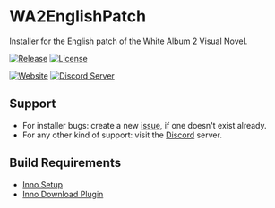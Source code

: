 # WA2EnglishPatch

Installer for the English patch of the White Album 2 Visual Novel.

[![Release](https://img.shields.io/github/release/TodokanaiTL/WA2EnglishPatch.svg?label=Release)](https://github.com/TodokanaiTL/WA2EnglishPatch/releases/latest)
[![License](https://img.shields.io/badge/License-BSD%203--Clause-red.svg)](/LICENSE)

[![Website](https://img.shields.io/badge/Website-Todokanai%20TL-87ceeb.svg?logo=data%3Aimage%2Fpng%3Bbase64%2CiVBORw0KGgoAAAANSUhEUgAAAA4AAAAOCAMAAAAolt3jAAABUFBMVEUAAAARFRpLYXF%2Bor%2BBp8WFq8qKs9OMtNSOt9iTvuCUwOKUweKVwOKVweKVweOWwuSWwuWWw%2BWXw%2BWXxOeYxOeYxeeZx%2Bqax%2Bqg0PWi0vebyOyEqsiLtNSUwOKWwuSYxeiUv%2BGVweOVweObyeyVweOVweOVweOVweORu9yVweOUv%2BGVweOVweOZxumVweOVweOVweN6n7uUwOKVweOVweOVweOVweOVweOVweOVweOVweKVweOl1vuVwuSVweOVweOVweOVweOVweOVweOVweOVweOVweOVweOVweOTv%2BGVweOVweOVweOVweOVweOVweOVweOVweOVweOVweOVweOVweOVweOVweOVweOVweOVweOVweOVweOVweOVweOVweOVweOVweOVweOVweOVweOVweOVweOVweOVweOVweOVweOVweOVweOVweOVweOYxOfsKgatAAAAbnRSTlMAAAAAAAAAAAAAAAAAAAAAAAAAAAAAAAAAAAECAgICAgQGCQkTFyAiKCksLC4vMDM0ODo%2BP0BBT1BSU1lfYGF9foGCg4SLjI6RkpKTlJWWl5qeoqSnqaqrrK2ztba3ubq8vb%2FAwcPFysvMzs%2FW5QMpM5sAAAC7SURBVHgBHcfVY4JQFAfgu46N37o7Nsa6u3uwzRBFBa%2FYIRz%2F%2FzcPfm%2BfEMsr86tQt8cHevqGhBBLiwvTMPTBkdnRTm5vf%2FcMylVgrquDe3qwsWukrO%2B9yZ0T7gPp767n5d5%2BmvfctY8EPRt%2FTxT%2FWudiM5RxfF9m%2F7cQVKvfhYkij439dg9NSkZjFpnHQc9Iui%2BF0qt06IJ7%2B3t0XbPTlSvt84Y7BkC1pQrGnYKiIF%2BEAgxzJ8Auz4GgLf3IIo8NZUzwAAAAAElFTkSuQmCC)](https://todokanaitl.github.io/)
[![Discord Server](https://img.shields.io/discord/195731233655750656.svg?logo=data%3Aimage%2Fpng%3Bbase64%2CiVBORw0KGgoAAAANSUhEUgAAAA4AAAAOCAMAAAAolt3jAAAAolBMVEUAAAByidpyidpyidpyidpyidpyidpyidpyidpyidpyidpyidpyidpyidpyidpyidpyidpyidpyidpyidpyidpyidpyidpyidpyidpyidpyidpyidpyidpyidpyidpyidpyidpyidpyidpyidpyidpyidpyidpyidpyidpyidpyidpyidpyidpyidpyidpyidpyidpyidpyidpyidpyidpyidplWcKgAAAANXRSTlMAM6FEg3LrnvHXlOWEd3GWhzHu7Piw2Nma%2FtVfpqSgTPTFbSQlLvM8p16%2FWzq4gqo5lVwOT9pJJw8AAABvSURBVHgBY8AArMLinEAgxiYgCOIKmcKABIjLAeeyQ7haqgbqKkxQroIpI4gyhnJN1RgM9TR1GRRNmcBcKQYTHWVtBllTGRBXxFTaSF9DSZ7DVA6LydwQNpskhMvMxcPCwsLPyGoqiuJaXj509wMA0uEPg%2BuUBPgAAAAASUVORK5CYII%3D&label=Discord&colorB=7289DA)](https://discord.me/TodokanaiTL)

## Support

- For installer bugs: create a new [issue](https://github.com/TodokanaiTL/WA2EnglishPatch/issues), if one doesn't exist already.
- For any other kind of support: visit the [Discord](https://discord.gg/SzxsUz3) server.

## Build Requirements

- [Inno Setup](http://www.jrsoftware.org/isdl.php)
- [Inno Download Plugin](https://mitrichsoftware.wordpress.com/inno-setup-tools/inno-download-plugin/)

